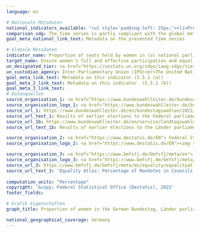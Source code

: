 ```yaml
---
language: en    

# Nationale Metadaten    
national_indicators_available: "<ul style='padding-left: 25px;'><li>Proportion of women in parliaments</li> <li> Proportion of women in local governments</li></ul>"    
comparison_sdg: The time series is partly compliant with the global metadata.    
goal_meta_national_link_text: Metadata on the presented time series    

# Globale Metadaten    
indicator_name: Proportion of seats held by women in (a) national parliaments and (b) local governments    
target_name: Ensure women's full and effective participation and equal opportunities for leadership at all levels of decision-making in political, economic and public life    
un_designated_tier: <a href="https://unstats.un.org/sdgs/iaeg-sdgs/tier-classification/" title="Click here for more information on the UN tier classification."  target="_blank">Tier I</a>    
un_custodian_agency: Inter-Parliamentary Union (IPU)<br>The United Nations Entity for Gender Equality and the Empowerment of Women (UN Women)    
goal_meta_link_text: Metadata on this indicator (5.5.1 (a))    
goal_meta_2_link_text: Metadata on this indicator  (5.5.1 (b))    
goal_meta_3_link_text:         
# Datenquellen
source_organisation_1: <a href="https://www.bundeswahlleiter.de/bundeswahlleiter.html"> The Federal Returning Officer </a>
source_organisation_logo_1: <a href="https://www.bundeswahlleiter.de/bundeswahlleiter.html"><img src="https://g205sdgs.github.io/sdg-indicators/public/OrgImgEn/bundeswahlleiter.png" alt="Logo bundeswahlleiter" style="height:60px; width:148px"/></a>
source_url_1: https://www.bundeswahlleiter.de/en/bundestagswahlen/2021/publikationen.html
source_url_text_1: Results of earlier elections to the Federal parliaments (only available in German)
source_url_1b: https://www.bundeswahlleiter.de/en/service/landtagswahlen.html
source_url_text_1b: Results of earlier elections to the Länder parliaments (only available in German)

source_organisation_2: <a href="https://www.destatis.de/EN"> Federal Statistical Office (Destatis) </a>
source_organisation_logo_2: <a href="https://www.destatis.de/EN"><img src="https://g205sdgs.github.io/sdg-indicators/public/OrgImgEn/destatis.png" alt="Logo destatis" style="height:60px; width:148px"/></a>

source_organisation_3: <a href="https://www.bmfsfj.de/bmfsfj/meta/en"> Federal Ministry for Family Affairs, Senior Citizens, Women and Youth </a>
source_organisation_logo_3: <a href="https://www.bmfsfj.de/bmfsfj/meta/en"><img src="https://g205sdgs.github.io/sdg-indicators/public/OrgImgEn/bmfsfj.png" alt="Logo bmfsfj" style="height:60px; width:148px"/></a>
source_url_3: https://www.bmfsfj.de/bmfsfj/meta/en/equality/equalityatlas?view?indikator=Mandates-Administrative-District
source_url_text_3: 'Equality Atlas: Percentage of Mandates in Councils of Districts and District-Free Cities Held by Women'
    
computation_units: "Percentage"    
copyright: '&copy; Federal Statistical Office (Destatis), 2022'    
footer_fields:    

# Grafik Eigenschaften    
graph_title: Proportion of women in the German Bundestag, Länder parliaments and local governments    

national_geographical_coverage: Germany    
---
```


<span></span>